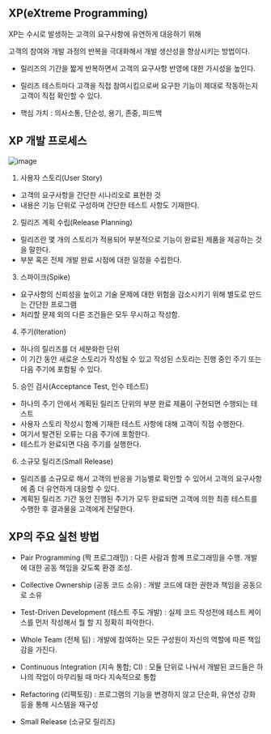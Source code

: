 ## XP(eXtreme Programming) 

XP는 수시로 발생하는 고객의 요구사항에 유연하게 대응하기 위해  

고객의 참여와 개발 과정의 반복을 극대화해서 개발 생산성을 향상시키는 방법이다. 

- 릴리즈의 기간을 짧게 반복하면서 고객의 요구사항 반영에 대한 가시성을 높인다.
- 릴리즈 테스트마다 고객을 직접 참여시킴으로써 요구한 기능이 제대로 작동하는지 고객이 직접 확인할 수 있다. 

- 핵심 가치 : 의사소통, 단순성, 용기, 존중, 피드백 

## XP 개발 프로세스 

![image](https://user-images.githubusercontent.com/64796257/157179029-f990b669-5b42-4554-ae75-24ef81aee34a.png)

1) 사용자 스토리(User Story) 
- 고객의 요구사항을 간단한 시나리오로 표현한 것
- 내용은 기능 단위로 구성하며 간단한 테스트 사항도 기재한다.

2) 릴리즈 계획 수립(Release Planning) 

- 릴리즈란 몇 개의 스토리가 적용되어 부분적으로 기능이 완료된 제품을 제공하는 것을 말한다.
- 부분 혹은 전체 개발 완료 시점에 대한 일정을 수립한다.

3) 스파이크(Spike) 

- 요구사항의 신뢰성을 높이고 기술 문제에 대한 위험을 감소시키기 위해 별도로 만드는 간단한 프로그램 
- 처리할 문제 외의 다른 조건들은 모두 무시하고 작성함.

4) 주기(Iteration) 

- 하나의 릴리즈를 더 세분화한 단위 
- 이 기간 동안 새로운 스토리가 작성될 수 있고 작성된 스토리는 진행 중인 주기 또는 다음 주기에 포함될 수 있다. 

5) 승인 검사(Acceptance Test, 인수 테스트) 

- 하나의 주기 안에서 계획된 릴리즈 단위의 부분 완료 제품이 구현되면 수행되는 테스트 
- 사용자 스토리 작성시 함께 기재한 테스트 사항에 대해 고객이 직접 수행한다.
- 여기서 발견된 오류는 다음 주기에 포함한다. 
- 테스트가 완료되면 다음 주기를 실행한다.

6) 소규모 릴리즈(Small Release) 

- 릴리즈를 소규모로 해서 고객의 반응을 기능별로 확인할 수 있어서 고객의 요구사항에 좀 더 유연하게 대응할 수 있다.
- 계획된 릴리즈 기간 동안 진행된 주기가 모두 완료되면 고객에 의한 최종 테스트를 수행한 후 결과물을 고객에게 전달한다.

## XP의 주요 실천 방법 

- Pair Programming (짝 프로그래밍) : 다른 사람과 함꼐 프로그래밍을 수행. 개발에 대한 공동 책임을 갖도록 환경 조성. 

- Collective Ownership (공동 코드 소유) : 개발 코드에 대한 권한과 책임을 공동으로 소유 

- Test-Driven Development (테스트 주도 개발) : 실제 코드 작성전에 테스트 케이스를 먼저 작성해서 뭘 할 지 정확히 파악한다.

- Whole Team (전체 팀) : 개발에 참여하는 모든 구성원이 자신의 역할에 따른 책임감을 가진다.

- Continuous Integration (지속 통합; CI) : 모듈 단위로 나눠서 개발된 코드들은 하나의 작업이 마무리될 때 마다 지속적으로 통합

- Refactoring (리팩토링) : 프로그램의 기능을 변경하지 않고 단순화, 유연성 강화 등을 통해 시스템을 재구성 

- Small Release (소규모 릴리즈) 



























